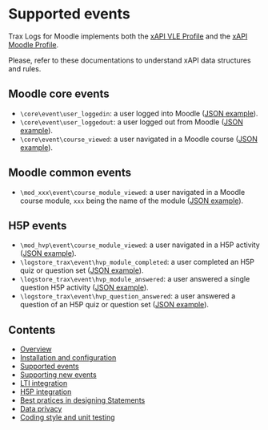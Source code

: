 # Supported events

Trax Logs for Moodle implements both the [xAPI VLE Profile](http://doc.xapi.fr/profiles/vle) and the [xAPI Moodle Profile](http://doc.xapi.fr/profiles/moodle). 

Please, refer to these documentations to understand xAPI data structures and rules.


## Moodle core events

- `\core\event\user_loggedin`: a user logged into Moodle ([JSON example](http://doc.xapi.fr/profiles/moodle/nav#logged-in)).
- `\core\event\user_loggedout`: a user logged out from Moodle ([JSON example](http://doc.xapi.fr/profiles/moodle/nav#logged-out)).
- `\core\event\course_viewed`: a user navigated in a Moodle course ([JSON example](http://doc.xapi.fr/profiles/moodle/nav#nav-in-course)).


## Moodle common events

- `\mod_xxx\event\course_module_viewed`: a user navigated in a Moodle course module, `xxx` being the name of the module ([JSON example](http://doc.xapi.fr/profiles/moodle/nav#nav-in-module)).


## H5P events

- `\mod_hvp\event\course_module_viewed`: a user navigated in a H5P activity ([JSON example](http://doc.xapi.fr/profiles/moodle/hvp#completed-quiz)).
- `\logstore_trax\event\hvp_module_completed`: a user completed an H5P quiz or question set ([JSON example](http://doc.xapi.fr/profiles/moodle/hvp#course-module-viewed)).
- `\logstore_trax\event\hvp_module_answered`: a user answered a single question H5P activity ([JSON example](http://doc.xapi.fr/profiles/moodle/hvp#answered-single-question)).
- `\logstore_trax\event\hvp_question_answered`: a user answered a question of an H5P quiz or question set ([JSON example](http://doc.xapi.fr/profiles/moodle/hvp#answered-quiz-question)).


## Contents

* [Overview](../README.md)
* [Installation and configuration](install.md)
* [Supported events](events.md)
* [Supporting new events](extend.md)
* [LTI integration](lti.md)
* [H5P integration](h5p.md)
* [Best pratices in designing Statements](best-practices.md)
* [Data privacy](privacy.md)
* [Coding style and unit testing](test.md)

